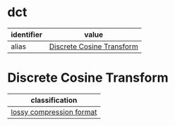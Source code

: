 # dct

| identifier     | value
| -------------- | -----
| alias          | [Discrete Cosine Transform](#discrete-cosine-transform)

# Discrete Cosine Transform
| classification
| --------------
| [lossy compression format](compression.md)
